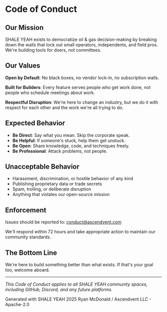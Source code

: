 # Code of Conduct

## Our Mission

SHALE YEAH exists to democratize oil & gas decision-making by breaking down the walls that lock out small operators, independents, and field pros. We're building tools for doers, not committees.

## Our Values

**Open by Default**: No black boxes, no vendor lock-in, no subscription walls.

**Built for Builders**: Every feature serves people who get work done, not people who schedule meetings about work.

**Respectful Disruption**: We're here to change an industry, but we do it with respect for each other and the work we're all trying to do.

## Expected Behavior

- **Be Direct**: Say what you mean. Skip the corporate speak.
- **Be Helpful**: If someone's stuck, help them get unstuck.
- **Be Open**: Share knowledge, code, and techniques freely.
- **Be Professional**: Attack problems, not people.

## Unacceptable Behavior

- Harassment, discrimination, or hostile behavior of any kind
- Publishing proprietary data or trade secrets
- Spam, trolling, or deliberate disruption
- Anything that violates our open-source mission

## Enforcement

Issues should be reported to: conduct@ascendvent.com

We'll respond within 72 hours and take appropriate action to maintain our community standards.

## The Bottom Line

We're here to build something better than what exists. If that's your goal too, welcome aboard.

---

*This Code of Conduct applies to all SHALE YEAH community spaces, including GitHub, Discord, and any future platforms.*

Generated with SHALE YEAH 2025 Ryan McDonald / Ascendvent LLC - Apache-2.0
